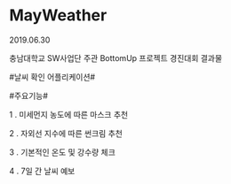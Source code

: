 # MayWeather
2019.06.30

충남대학교 SW사업단 주관 BottomUp 프로젝트 경진대회 결과물

#날씨 확인 어플리케이션#

#주요기능#

1 . 미세먼지 농도에 따른 마스크 추천

2 . 자외선 지수에 따른 썬크림 추천

3 . 기본적인 온도 및 강수량 체크

4 . 7일 간 날씨 예보
